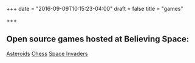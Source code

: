 +++
date = "2016-09-09T10:15:23-04:00"
draft = false
title = "games"

+++

## Open source games hosted at Believing Space:

[Asteroids](//asteroids.believing.space)
[Chess](//chess.believing.space)
[Space Invaders](//invaders.believing.space)<br>
 



